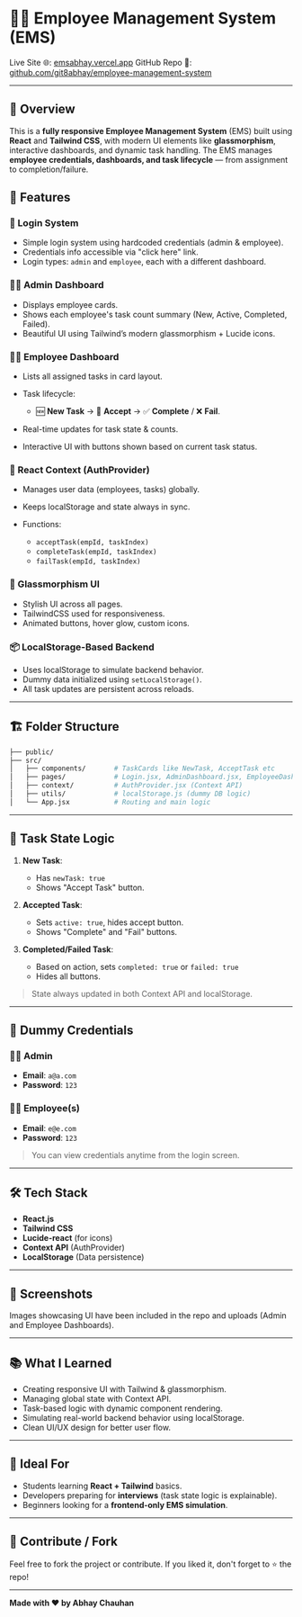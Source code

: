 # 🧑‍💼 Employee Management System (EMS)

Live Site 🌐: [emsabhay.vercel.app](https://emsabhay.vercel.app/)
GitHub Repo 📁: [github.com/git8abhay/employee-management-system](https://github.com/git8abhay/employee-management-system)

---

## 📌 Overview

This is a **fully responsive Employee Management System** (EMS) built using **React** and **Tailwind CSS**, with modern UI elements like **glassmorphism**, interactive dashboards, and dynamic task handling. The EMS manages **employee credentials, dashboards, and task lifecycle** — from assignment to completion/failure.

## 🚀 Features

### 🧾 Login System

* Simple login system using hardcoded credentials (admin & employee).
* Credentials info accessible via "click here" link.
* Login types: `admin` and `employee`, each with a different dashboard.

### 🧑‍💼 Admin Dashboard

* Displays employee cards.
* Shows each employee's task count summary (New, Active, Completed, Failed).
* Beautiful UI using Tailwind’s modern glassmorphism + Lucide icons.

### 👨‍🔧 Employee Dashboard

* Lists all assigned tasks in card layout.
* Task lifecycle:

  * 🆕 **New Task** → 🎯 **Accept** → ✅ **Complete** / ❌ **Fail**.
* Real-time updates for task state & counts.
* Interactive UI with buttons shown based on current task status.

### 🧠 React Context (AuthProvider)

* Manages user data (employees, tasks) globally.
* Keeps localStorage and state always in sync.
* Functions:

  * `acceptTask(empId, taskIndex)`
  * `completeTask(empId, taskIndex)`
  * `failTask(empId, taskIndex)`

### 🧊 Glassmorphism UI

* Stylish UI across all pages.
* TailwindCSS used for responsiveness.
* Animated buttons, hover glow, custom icons.

### 📦 LocalStorage-Based Backend

* Uses localStorage to simulate backend behavior.
* Dummy data initialized using `setLocalStorage()`.
* All task updates are persistent across reloads.

---

## 🏗️ Folder Structure

```bash
├── public/
├── src/
│   ├── components/       # TaskCards like NewTask, AcceptTask etc
│   ├── pages/            # Login.jsx, AdminDashboard.jsx, EmployeeDashboard.jsx
│   ├── context/          # AuthProvider.jsx (Context API)
│   ├── utils/            # localStorage.js (dummy DB logic)
│   └── App.jsx           # Routing and main logic
```

---

## 🔁 Task State Logic

1. **New Task**:

   * Has `newTask: true`
   * Shows "Accept Task" button.

2. **Accepted Task**:

   * Sets `active: true`, hides accept button.
   * Shows "Complete" and "Fail" buttons.

3. **Completed/Failed Task**:

   * Based on action, sets `completed: true` or `failed: true`
   * Hides all buttons.

> State always updated in both Context API and localStorage.

---

## 🔑 Dummy Credentials

### 👨‍💼 Admin

* **Email**: `a@a.com`
* **Password**: `123`

### 👨‍🔧 Employee(s)

* **Email**: `e@e.com`
* **Password**: `123`

> You can view credentials anytime from the login screen.

---

## 🛠️ Tech Stack

* **React.js**
* **Tailwind CSS**
* **Lucide-react** (for icons)
* **Context API** (AuthProvider)
* **LocalStorage** (Data persistence)

---

## 📸 Screenshots

Images showcasing UI have been included in the repo and uploads (Admin and Employee Dashboards).

---

## 📚 What I Learned

* Creating responsive UI with Tailwind & glassmorphism.
* Managing global state with Context API.
* Task-based logic with dynamic component rendering.
* Simulating real-world backend behavior using localStorage.
* Clean UI/UX design for better user flow.

---

## 🧠 Ideal For

* Students learning **React + Tailwind** basics.
* Developers preparing for **interviews** (task state logic is explainable).
* Beginners looking for a **frontend-only EMS simulation**.

---

## 🤝 Contribute / Fork

Feel free to fork the project or contribute.
If you liked it, don't forget to ⭐ the repo!

---

**Made with ❤️ by Abhay Chauhan**
